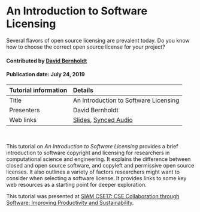 # An Introduction to Software Licensing

<!-- deck text start --> 
Several flavors of open source licensing are prevalent today. Do you know how to choose the correct open source license for your project?
<!-- deck text end --> 

#### Contributed by [David Bernholdt](http://github.com/bernhold "David Bernholdt")

#### Publication date: July 24, 2019

Tutorial information | Details 
:--- | :--- 
Title  | An Introduction to Software Licensing
Presenters | David Bernholdt
Web links|[Slides](https://doi.org/10.6084/m9.figshare.4696285), [Synced Audio](https://www.pathlms.com/siam/courses/4150/sections/5826/video_presentations/42639)                   

<br>

This tutorial on *An Introduction to Software Licensing* provides a brief introduction to software copyright and licensing for researchers in computational science and engineering.  It explains the difference between closed and open source software, and copyleft and permissive open source licenses.  It also outlines a variety of factors researchers might want to consider when selecting a software license.  It provides links to some key web resources as a starting point for deeper exploration.

This tutorial was presented at [SIAM CSE17: CSE Collaboration through Software: Improving Productivity and Sustainability](http://meetings.siam.org/sess/dsp_programsess.cfm?SESSIONCODE=61488).


<!---
Publish: yes
Categories: collaboration
Topics: licensing
Tags: training, video
Level: 2
Prerequisites: defaults
Aggregate: none
--->
